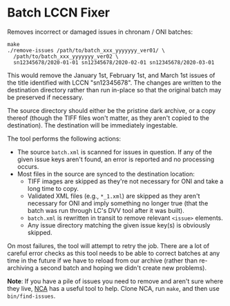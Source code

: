# Batch LCCN Fixer

Removes incorrect or damaged issues in chronam / ONI batches:

    make
    ./remove-issues /path/to/batch_xxx_yyyyyyy_ver01/ \
      /path/to/batch_xxx_yyyyyyy_ver02 \
      sn12345678/2020-01-01 sn12345678/2020-02-01 sn12345678/2020-03-01

This would remove the January 1st, February 1st, and March 1st issues of the
title identified with LCCN "sn12345678".  The changes are written to the
destination directory rather than run in-place so that the original batch may
be preserved if necessary.

The source directory should either be the pristine dark archive, or a copy
thereof (though the TIFF files won't matter, as they aren't copied to the
destination).  The destination will be immediately ingestable.

The tool performs the following actions:

- The source `batch.xml` is scanned for issues in question.  If any of the
  given issue keys aren't found, an error is reported and no processing occurs.
- Most files in the source are synced to the destination location:
  - TIFF images are skipped as they're not necessary for ONI and take a long
    time to copy.
  - Validated XML files (e.g., `*_1.xml`) are skipped as they aren't necessary
    for ONI and imply something no longer true (that the batch was run through
    LC's DVV tool after it was built).
  - `batch.xml` is rewritten in transit to remove relevant `<issue>` elements.
  - Any issue directory matching the given issue key(s) is obviously skipped.

On most failures, the tool will attempt to retry the job.  There are a lot of
careful error checks as this tool needs to be able to correct batches at any
time in the future if we have to reload from our archive (rather than
re-archiving a second batch and hoping we didn't create new problems).

**Note**: If you have a pile of issues you need to remove and aren't sure where
they live, [NCA](https://github.com/uoregon-libraries/newspaper-curation-app)
has a useful tool to help.  Clone NCA, run `make`, and then use
`bin/find-issues`.
